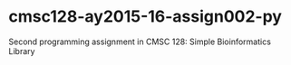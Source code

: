 # cmsc128-ay2015-16-assign002-py
Second programming assignment in CMSC 128: Simple Bioinformatics Library
